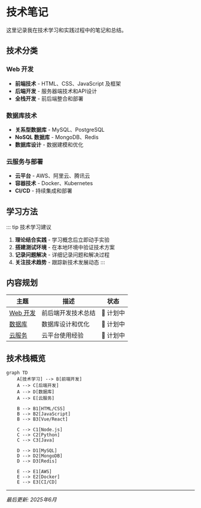 # 技术笔记

这里记录我在技术学习和实践过程中的笔记和总结。

## 技术分类

### Web 开发
- **前端技术** - HTML、CSS、JavaScript 及框架
- **后端开发** - 服务器端技术和API设计
- **全栈开发** - 前后端整合和部署

### 数据库技术
- **关系型数据库** - MySQL、PostgreSQL
- **NoSQL 数据库** - MongoDB、Redis
- **数据库设计** - 数据建模和优化

### 云服务与部署
- **云平台** - AWS、阿里云、腾讯云
- **容器技术** - Docker、Kubernetes
- **CI/CD** - 持续集成和部署

## 学习方法

::: tip 技术学习建议
1. **理论结合实践** - 学习概念后立即动手实验
2. **搭建测试环境** - 在本地环境中验证技术方案
3. **记录问题解决** - 详细记录问题和解决过程
4. **关注技术趋势** - 跟踪新技术发展动态
:::

## 内容规划

| 主题                          | 描述               | 状态     |
| ----------------------------- | ------------------ | -------- |
| [Web 开发](./web-development) | 前后端开发技术总结 | 📝 计划中 |
| [数据库](./database)          | 数据库设计和优化   | 📝 计划中 |
| [云服务](./cloud-services)    | 云平台使用经验     | 📝 计划中 |

## 技术栈概览

```mermaid
graph TD
    A[技术学习] --> B[前端开发]
    A --> C[后端开发]
    A --> D[数据库]
    A --> E[云服务]
    
    B --> B1[HTML/CSS]
    B --> B2[JavaScript]
    B --> B3[Vue/React]
    
    C --> C1[Node.js]
    C --> C2[Python]
    C --> C3[Java]
    
    D --> D1[MySQL]
    D --> D2[MongoDB]
    D --> D3[Redis]
    
    E --> E1[AWS]
    E --> E2[Docker]
    E --> E3[CI/CD]
```

---

*最后更新: 2025年6月*
